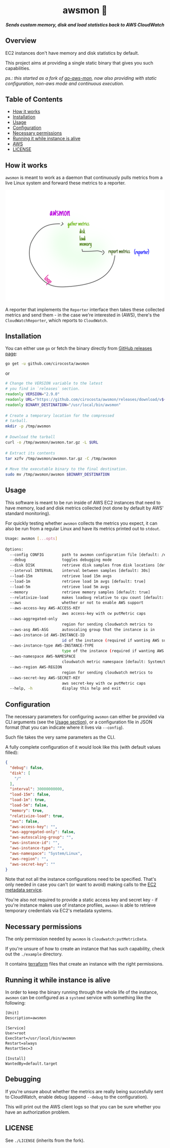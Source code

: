 <h1 align="center">awsmon 📡</h1>

<h5 align="center">Sends custom memory, disk and load statistics back to AWS CloudWatch</h5>

## Overview

EC2 instances don't have memory and disk statistics by default. 

This project aims at providing a single static binary that gives you such capabilities.

*ps.: this started as a fork of [go-aws-mon](https://github.com/a3linux/go-aws-mon/), now also providing with static configuration, non-aws mode and continuous execution.*

## Table of Contents

- [How it works](#how-it-works)
- [Installation](#installation)
- [Usage](#usage)
- [Configuration](#configuration)
- [Necessary permissions](#necessary-permissions)
- [Running it while instance is alive](#running-it-while-instance-is-alive)
- [AWS](#aws)
- [LICENSE](#license)


## How it works

`awsmon` is meant to work as a daemon that continuously pulls metrics from a live Linux system and forward these metrics to a reporter.

![awsmon main loop](./.github/awsmon-main-loop.svg)

A reporter that implements the `Reporter` interface then takes these collected metrics and send them - in the case we're interested in (AWS), there's the `CloudWatchReporter`, which reports to `CloudWatch`.


## Installation

You can either use `go` or fetch the binary directly from [GitHub releases page](https://github.com/cirocosta/awsmon/releases):

```sh
go get -u github.com/cirocosta/awsmon
```

or

```sh
# Change the VERSION variable to the latest 
# you find in `releases` section.
readonly VERSION="2.9.0"
readonly URL="https://github.com/cirocosta/awsmon/releases/download/v${VERSION}/awsmon_${VERSION}_linux_amd64.tar.gz"
readonly BINARY_DESTINATION="/usr/local/bin/awsmon"

# Create a temporary location for the compressed
# tarball.
mkdir -p /tmp/awsmon

# Download the tarball
curl -o /tmp/awsmon/awsmon.tar.gz -L $URL

# Extract its contents
tar xzfv /tmp/awsmon/awsmon.tar.gz -C /tmp/awsmon

# Move the executable binary to the final destination.
sudo mv /tmp/awsmon/awsmon $BINARY_DESTINATION
```

## Usage

This software is meant to be run inside of AWS EC2 instances that need to have memory, load and disk metrics collected (not done by default by AWS' standard monitoring).

For quickly testing whether `awsmon` collects the metrics you expect, it can also be run from a regular Linux and have its metrics printed out to `stdout`.


```sh
Usage: awsmon [...opts]

Options:
  --config CONFIG        path to awsmon configuration file [default: /etc/awsmon/config.json]
  --debug                toggles debugging mode
  --disk DISK            retrieve disk samples from disk locations [default: [/]]
  --interval INTERVAL    interval between samples [default: 30s]
  --load-15m             retrieve load 15m avgs
  --load-1m              retrieve load 1m avgs [default: true]
  --load-5m              retrieve load 5m avgs
  --memory               retrieve memory samples [default: true]
  --relativize-load      makes loadavg relative to cpu count [default: true]
  --aws                  whether or not to enable AWS support
  --aws-access-key AWS-ACCESS-KEY
                         aws access-key with cw putMetric caps
  --aws-aggregated-only
                         region for sending cloudwatch metrics to
  --aws-asg AWS-ASG      autoscaling group that the instance is in
  --aws-instance-id AWS-INSTANCE-ID
                         id of the instance (required if wanting AWS support)
  --aws-instance-type AWS-INSTANCE-TYPE
                         type of the instance (required if wanting AWS support)
  --aws-namespace AWS-NAMESPACE
                         cloudwatch metric namespace [default: System/Linux]
  --aws-region AWS-REGION
                         region for sending cloudwatch metrics to
  --aws-secret-key AWS-SECRET-KEY
                         aws secret-key with cw putMetric caps
  --help, -h             display this help and exit
```


## Configuration

The necessary parameters for configuring `awsmon` can either be provided via CLI arguments (see the [Usage section](#usage)), or a configuration file in JSON format (that you can indicate where it lives via `--config`).

Such file takes the very same parameters as the CLI.

A fully complete configuration of it would look like this (with default values filled):

```json
{
  "debug": false,
  "disk": [
    "/"
  ],
  "interval": 30000000000,
  "load-15m": false,
  "load-1m": true,
  "load-5m": false,
  "memory": true,
  "relativize-load": true,
  "aws": false,
  "aws-access-key": "",
  "aws-aggregated-only": false,
  "aws-autoscaling-group": "",
  "aws-instance-id": "",
  "aws-instance-type": "",
  "aws-namespace": "System/Linux",
  "aws-region": "",
  "aws-secret-key": ""
}
```

Note that not all the instance configurations need to be specified. That's only needed in case you can't (or want to avoid) making calls to the [EC2 metadata service](https://docs.aws.amazon.com/AWSEC2/latest/UserGuide/ec2-instance-metadata.html).

You're also not required to provide a static access key and secret key - if you're instance makes use of instance profiles, `awsmon` is able to retrieve temporary credentials via EC2's metadata systems.


## Necessary permissions

The only permission needed by `awsmon` is `cloudwatch:putMetricData`. 

If you're unsure of how to create an instance that has such capability, check out the `./example` directory. 

It contains [terraform](https://terraform.io) files that create an instance with the right permissions.


## Running it while instance is alive

In order to keep the binary running through the whole life of the instance, `awsmon` can be configured as a `systemd` service with something like the following:

```
[Unit]
Description=awsmon

[Service]
User=root
ExecStart=/usr/local/bin/awsmon
Restart=always
RestartSec=3

[Install]
WantedBy=default.target
```

## Debugging

If you're unsure about whether the metrics are really being succesfully sent to CloudWatch, enable debug (append `--debug` to the configuration). 

This will print out the AWS client logs so that you can be sure whether you have an authorization problem.


## LICENSE

See `./LICENSE` (inherits from the fork).

